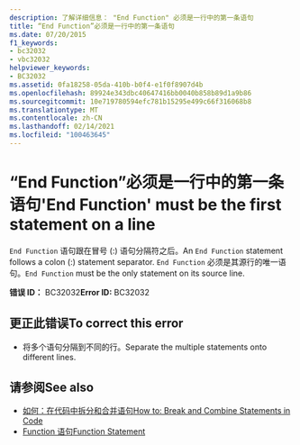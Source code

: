 ```yaml
---
description: 了解详细信息： "End Function" 必须是一行中的第一条语句
title: “End Function”必须是一行中的第一条语句
ms.date: 07/20/2015
f1_keywords:
- bc32032
- vbc32032
helpviewer_keywords:
- BC32032
ms.assetid: 0fa18258-05da-410b-b0f4-e1f0f8907d4b
ms.openlocfilehash: 89924e343dbc40647416bb0040b858b89d1a9b86
ms.sourcegitcommit: 10e719780594efc781b15295e499c66f316068b8
ms.translationtype: MT
ms.contentlocale: zh-CN
ms.lasthandoff: 02/14/2021
ms.locfileid: "100463645"
---
```

# <a name="end-function-must-be-the-first-statement-on-a-line"></a><span data-ttu-id="47358-103">“End Function”必须是一行中的第一条语句</span><span class="sxs-lookup"><span data-stu-id="47358-103">'End Function' must be the first statement on a line</span></span>

<span data-ttu-id="47358-104">`End Function` 语句跟在冒号 (:) 语句分隔符之后。</span><span class="sxs-lookup"><span data-stu-id="47358-104">An `End Function` statement follows a colon (:) statement separator.</span></span> <span data-ttu-id="47358-105">`End Function` 必须是其源行的唯一语句。</span><span class="sxs-lookup"><span data-stu-id="47358-105">`End Function` must be the only statement on its source line.</span></span>  
  
 <span data-ttu-id="47358-106">**错误 ID：** BC32032</span><span class="sxs-lookup"><span data-stu-id="47358-106">**Error ID:** BC32032</span></span>  
  
## <a name="to-correct-this-error"></a><span data-ttu-id="47358-107">更正此错误</span><span class="sxs-lookup"><span data-stu-id="47358-107">To correct this error</span></span>  
  
- <span data-ttu-id="47358-108">将多个语句分隔到不同的行。</span><span class="sxs-lookup"><span data-stu-id="47358-108">Separate the multiple statements onto different lines.</span></span>  
  
## <a name="see-also"></a><span data-ttu-id="47358-109">请参阅</span><span class="sxs-lookup"><span data-stu-id="47358-109">See also</span></span>

- [<span data-ttu-id="47358-110">如何：在代码中拆分和合并语句</span><span class="sxs-lookup"><span data-stu-id="47358-110">How to: Break and Combine Statements in Code</span></span>](../programming-guide/program-structure/how-to-break-and-combine-statements-in-code.md)
- [<span data-ttu-id="47358-111">Function 语句</span><span class="sxs-lookup"><span data-stu-id="47358-111">Function Statement</span></span>](../language-reference/statements/function-statement.md)
